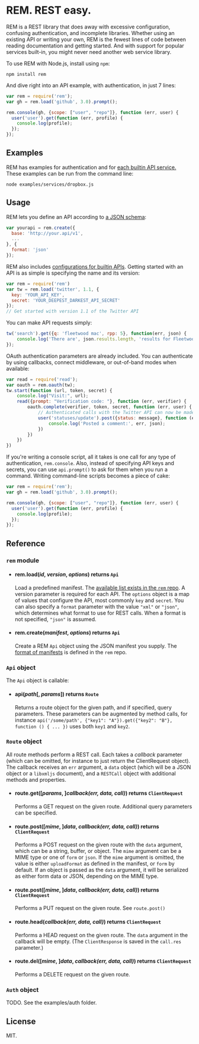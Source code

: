 # REM. REST easy.

REM is a REST library that does away with excessive configuration,
confusing authentication, and incomplete libraries. Whether using an existing
API or writing your own, REM is the fewest lines of code between
reading documentation and getting started. And with support for
popular services built-in, you might never need another web service library.

To use REM with Node.js, install using `npm`:

    npm install rem

And dive right into an API example, with authentication, in just 7 lines:

```javascript
var rem = require('rem');
var gh = rem.load('github', 3.0).prompt();

rem.console(gh, {scope: ["user", "repo"]}, function (err, user) {
  user('user').get(function (err, profile) {
    console.log(profile);
  });
});
```

## Examples

REM has examples for authentication and for [each builtin API service.](https://github.com/tcr/rem-js/tree/master/examples) These examples can be run from the command line:

    node examples/services/dropbox.js

## Usage

REM lets you define an API according to [a JSON schema](https://github.com/tcr/rem-schema):

```javascript
var yourapi = rem.create({
  base: 'http://your.api/v1',
  ...
}, {
  format: 'json'
});
```

REM also includes [configurations for builtin APIs](https://github.com/tcr/rem-schema/builtin).
Getting started with an API is as simple is specifying the name and its version:

```javascript
var rem = require('rem')
var tw = rem.load('twitter', 1.1, {
  key: 'YOUR_API_KEY',
  secret: 'YOUR_DEEPEST_DARKEST_API_SECRET'
});
// Get started with version 1.1 of the Twitter API
```

You can make API requests simply:

```javascript
tw('search').get({q: 'fleetwood mac', rpp: 5}, function(err, json) {
    console.log('There are', json.results.length, 'results for Fleetwood Mac. #awesome');
});
```

OAuth authentication parameters are already included. You can authenticate by using callbacks,
connect middleware, or out-of-band modes when available:

```javascript
var read = require('read');
var oauth = rem.oauth(tw);
tw.start(function (url, token, secret) {
    console.log("Visit:", url);
    read({prompt: "Verification code: "}, function (err, verifier) {
        oauth.complete(verifier, token, secret, function (err, user) {
            // Authenticated calls with the Twitter API can now be made:
            user('statuses/update').post({status: message}, function (err, json) {
            	console.log('Posted a comment:', err, json);
            })
        })
    })
})
```

If you're writing a console script, all it takes is one call for any type of authentication,
`rem.console`. Also, instead of specifying API keys and secrets, you can use `api.prompt()`
to ask for them when you run a command. Writing command-line scripts becomes a piece of cake:

```javascript
var rem = require('rem');
var gh = rem.load('github', 3.0).prompt();

rem.console(gh, {scope: ["user", "repo"]}, function (err, user) {
  user('user').get(function (err, profile) {
    console.log(profile);
  });
});
```

## Reference

### `rem` module

   * #### rem.load(_id_, _version_, _options_) returns `Api`  
     Load a predefined manifest. The [available list exists in the `rem` repo](https://github.com/timcameronryan/rem). A version parameter is required for each API. The `options` object is a map of values that configure the API, most commonly `key` and `secret`. You can also specify a `format` parameter with the value `"xml"` or `"json"`, which determines what format to use for REST calls. When a format is not specified, `"json"` is assumed.
     
   * #### rem.create(_manifest_, _options_) returns `Api`  
     Create a REM `Api` object using the JSON manifest you supply. The [format of manifests](https://github.com/timcameronryan/rem) is defined in the `rem` repo.

### `Api` object

The `Api` object is callable:

   * #### api(_path_[, _params_]) returns `Route`  
     Returns a route object for the given path, and if specified, query parameters. These parameters can be augmented by method calls, for instance `api('/some/path', {"key1": "A"}).get({"key2": "B"}, function () { ... })` uses both `key1` and `key2`.

### `Route` object

All route methods perform a REST call. Each takes a _callback_ parameter (which can be omitted, for instance to just return the ClientRequest object). The callback receives an `err` argument, a `data` object (which will be a JSON object or a `libxmljs` document), and a `RESTCall` object with additional methods and properties.

   * #### route.get([_params_, ]_callback(err, data, call)_) returns `ClientRequest`  
     Performs a GET request on the given route. Additional query parameters can be specified.

   * #### route.post([_mime_, ]_data_, _callback(err, data, call)_) returns `ClientRequest`  
     Performs a POST request on the given route with the `data` argument, which can be a string, buffer, or object. The `mime` argument can be a MIME type or one of `form` or `json`. If the `mime` argument is omitted, the value is either  `uploadFormat` as defined in the manifest, or `form` by default. If an object is passed as the `data` argument, it will be serialized as either form data or JSON, depending on the MIME type.

   * #### route.post([_mime_, ]_data_, _callback(err, data, call)_) returns `ClientRequest`  
     Performs a PUT request on the given route. See `route.post()`

   * #### route.head(_callback(err, data, call)_) returns `ClientRequest`  
     Performs a HEAD request on the given route. The `data` argument in the callback will be empty. (The `ClientResponse` is saved in the `call.res` parameter.)

   * #### route.del([_mime_, ]_data_, _callback(err, data, call)_) returns `ClientRequest`  
     Performs a DELETE request on the given route.

### `Auth` object

TODO. See the examples/auth folder.

## License

MIT.